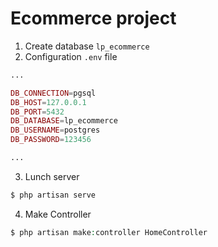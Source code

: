 # Ecommerce project

1. Create database ```lp_ecommerce```
2. Configuration ```.env``` file
```php
...

DB_CONNECTION=pgsql
DB_HOST=127.0.0.1
DB_PORT=5432
DB_DATABASE=lp_ecommerce
DB_USERNAME=postgres
DB_PASSWORD=123456

...

```

3. Lunch server
```php
$ php artisan serve
```

4. Make Controller
```php 
$ php artisan make:controller HomeController
```
